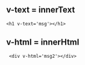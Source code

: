 ## v-text = innerText

`<h1 v-text='msg'></h1>`

## v-html = innerHtml

` <div v-html='msg2'></div>`